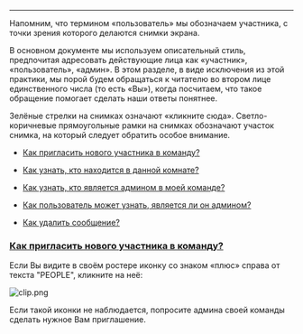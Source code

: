 ***
Напомним, что термином «пользователь» мы обозначаем участника, с точки зрения которого делаются снимки экрана.

В основном документе мы используем описательный стиль, предпочитая адресовать действующие лица как «участник», «пользователь», «админ». В этом разделе, в виде исключения из этой практики, мы порой будем обращаться к читателю во втором лице единственного числа (то есть «Вы»), когда посчитаем, что такое обращение помогает сделать наши ответы понятнее. 

Зелёные стрелки на снимках означают «кликните сюда». Светло-коричневые прямоугольные рамки на снимках обозначают участок снимка, на который следует обратить особое внимание.

 - [Как пригласить нового участника в команду?](/articles/ru/faq/how-to-invite-a-new-team-member#how-to-invite-a-new-team-member)

 - [Как узнать, кто находится в данной комнате?](/articles/ru/faq/how-do-I-see-who-is-in-a-room)
 - [Как узнать, кто является админом в моей команде?](/articles/ru/faq/how-to-recognize-an-admin)
 - [Как пользователь может узнать, является ли он админом?](/articles/ru/faq/how-get-your-own-role)
 - [Как удалить сообщение?](/articles/ru/faq/how-to-delete-a-message)

### <a href="#how-to-invite-a-new-team-member" name="how-to-invite-a-new-team-member">Как пригласить нового участника в команду?</a>

Если Вы видите в своём ростере иконку со знаком «плюс» справа от текста "PEOPLE", кликните на неё:

![clip.png](https://in.kato.im/ad054b63de88f4fcfe0965e2db1673e46d5701fd1a86225c445124c341a7889/clip.png)

Если такой иконки не наблюдается, попросите админа своей команды сделать нужное Вам приглашение.
